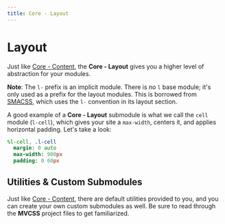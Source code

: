 ```yaml
---
title: Core - Layout
---
```


# Layout

Just like [Core - Content](/core/content/), the **Core - Layout** gives you a higher level of abstraction for your modules.

**Note**: The `l-` prefix is an implicit module. There is no `l` base module; it's only used as a prefix for the layout modules. This is borrowed from [SMACSS](http://smacss.com/), which uses the `l-` convention in its layout section.

A good example of a **Core - Layout** submodule is what we call the `cell` module (`l-cell`), which gives your site a `max-width`, centers it, and applies horizontal padding. Let's take a look:

```sass
%l-cell, .l-cell
  margin: 0 auto
  max-width: 900px
  padding: 0 60px
```

## Utilities &amp; Custom Submodules

Just like [Core - Content](/core/content/), there are default utilities provided to you, and you can create your own custom submodules as well. Be sure to read through the **MVCSS** project files to get familiarized.
